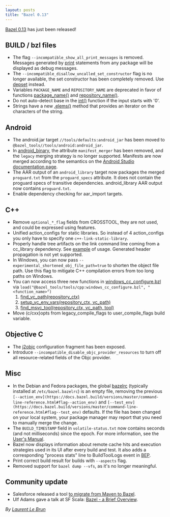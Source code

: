 ```yaml
---
layout: posts
title: "Bazel 0.13"
---
```


[Bazel 0.13](https://github.com/bazelbuild/bazel/releases/tag/0.13.0) has just
been released!


## BUILD / bzl files



*   The flag `--incompatible_show_all_print_messages` is removed. Messages generated by [print](https://docs.bazel.build/versions/master/skylark/lib/globals.html#print) statements from any package will be displayed as debug messages.
*   The `--incompatible_disallow_uncalled_set_constructor` flag is no longer available, the set constructor has been completely removed. Use [depset](https://docs.bazel.build/versions/master/skylark/lib/globals.html#depset) instead.
*   Variables `PACKAGE_NAME` and `REPOSITORY_NAME` are deprecated in favor of functions [package_name()](https://docs.bazel.build/versions/master/skylark/lib/native.html#package_name) and [repository_name()](https://docs.bazel.build/versions/master/skylark/lib/native.html#package_group).
*   Do not auto-detect base in the [int()](https://docs.bazel.build/versions/master/skylark/lib/globals.html#int) function if the input starts with '0'.
*   Strings have a new [.elems()](https://docs.bazel.build/versions/master/skylark/lib/string.html#elems) method that provides an iterator on the characters of the string.


## Android



*   The android.jar target `//tools/defaults:android_jar` has been moved to `@bazel_tools//tools/android:android_jar`.
*   In [android_binary](https://docs.bazel.build/versions/master/be/android.html#android_binary), the attribute `manifest_merger` has been removed, and the `legacy` merging strategy is no longer supported. Manifests are now merged according to the semantics on the [Android Studio documentation page](https://developer.android.com/studio/build/manifest-merge.html).
*   The AAR output of an `android_library` target now packages the merged `proguard.txt` from the `proguard_specs` attribute. It does not contain the proguard specs of transitive dependencies. android_library AAR output now contains `proguard.txt`.
*   Enable dependency checking for aar_import targets.


## C++



*   Remove `optional_*_flag` fields from CROSSTOOL, they are not used, and could be expressed using features.
*   Unified action_configs for static libraries. So instead of 4 action_configs you only have to specify one `c++-link-static-library`.
*   Properly handle tree artifacts on the link command line coming from a cc_library dependency. See [example](https://stackoverflow.com/questions/48417712/how-to-build-static-library-from-the-generated-source-files-using-bazel-build/48524539#48524539) of usage. Generated header propagation is not yet supported.
*   In Windows, you can now pass `--experimental_shortened_obj_file_path=true` to shorten the object file path. Use this flag to mitigate C++ compilation errors from too long paths on Windows.
*   You can now access three new functions in [windows_cc_configure.bzl](https://github.com/bazelbuild/bazel/blob/master/tools/cpp/windows_cc_configure.bzl) via `load("@bazel_tools/tools/cpp:windows_cc_configure.bzl", "<function_name>")`
    1.  [find_vc_path(repository_ctx)](https://github.com/bazelbuild/bazel/blob/9566f677a1093e3a3c0ddaed3f9ab34dd98e5e26/tools/cpp/windows_cc_configure.bzl#L108)
    1.  [setup_vc_env_vars(repository_ctx, vc_path)](https://github.com/bazelbuild/bazel/blob/9566f677a1093e3a3c0ddaed3f9ab34dd98e5e26/tools/cpp/windows_cc_configure.bzl#L184)
    1.  [find_msvc_tool(repository_ctx, vc_path, tool)](https://github.com/bazelbuild/bazel/blob/9566f677a1093e3a3c0ddaed3f9ab34dd98e5e26/tools/cpp/windows_cc_configure.bzl#L202)
*   Move (c/cxx)opts from legacy_compile_flags to user_compile_flags build variable.


## Objective C



*   The [j2objc](https://docs.bazel.build/versions/master/skylark/lib/j2objc.html) configuration fragment has been exposed.
*   Introduce `--incompatible_disable_objc_provider_resources` to turn off all resource-related fields of the Objc provider.


## Misc



*   In the Debian and Fedora packages, the global [bazelrc](https://docs.bazel.build/versions/master/user-manual.html#bazelrc) (typically installed at `/etc/bazel.bazelrc`) is an empty file, removing the previous `[--action_env](https://docs.bazel.build/versions/master/command-line-reference.html#flag--action_env)` and `[--test_env](https://docs.bazel.build/versions/master/command-line-reference.html#flag--test_env)` defaults. If the file has been changed on your local system, your package manager may report that you need to manually merge the change.
*   The `BUILD_TIMESTAMP` field in `volatile-status.txt` now contains seconds (and not milliseconds) since the epoch. For more information, see the [User's Manual](https://docs.bazel.build/versions/master/user-manual.html#workspace_status).
*   Bazel now displays information about remote cache hits and execution strategies used in its UI after every build and test. It also adds a corresponding "process stats" line to BuildToolLogs event in [BEP](https://docs.bazel.build/versions/master/build-event-protocol.html).
*   Print correct build result for builds with `--aspects` flag.
*   Removed support for `bazel dump --vfs`, as it's no longer meaningful.


## Community update



*   Salesforce released a tool [to migrate from Maven to Bazel](https://groups.google.com/forum/#!msg/bazel-discuss/3doCuac8J_U/lvUBFWShBwAJ).
*   Ulf Adams gave a talk at SF Scala: [Bazel - a Brief Overview](https://www.youtube.com/watch?v=m9Vypu4AYc4).


*By [Laurent Le Brun](https://github.com/laurentlb)*



